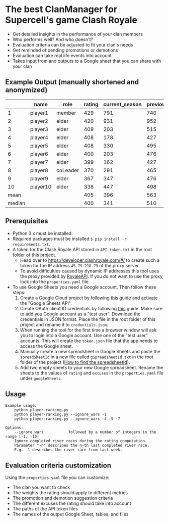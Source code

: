 # The best ClanManager for Supercell's game Clash Royale

- Get detailed insights in the performance of your clan members
- Who performs well? And who doesn't?
- Evaluation criteria can be adjusted to fit your clan's needs
- Get reminded of pending promotions or demotions
- Evaluation can take real life events into account
- Takes input from and outputs to a Google sheet that you can share with your clan

## Example Output (manually shortened and anonymized)

|        | name     | role     | rating | current_season | previous_season | current_war | war_history | avg_fame | ladder_rank |
|--------|----------|----------|--------|----------------|-----------------|-------------|-------------|----------|-------------|
| 1     | player1 | member   | 429    | 791            | 740             | 1000        | 241         | 2400     | 5           |
| 2     | player2 | elder    | 420    | 931            | 952             | 912        | 141         | 2255     | 4           |
| 3     | player3 | elder    | 409    | 203            | 515             | 964        | 472         | 2735     | 36          |
| 4     | player4 | elder    | 408    | 178            | 427             | 724        | 493         | 2765     | 45          |
| 5     | player5 | elder    | 408    | 330            | 495             | 604        | 424         | 2665     | 34          |
| 6     | player6 | elder    | 400    | 203            | 476             | 757        | 464         | 2722     | 41          |
| 7     | player7 | elder    | 399    | 162            | 427             | 475        | 486         | 2755     | 40          |
| 8     | player8 | coLeader | 370    | 291            | 465             | 244        | 386         | 2610     | 25          |
| 9     | player9 | elder    | 367    | 347            | 476             | 0        | 359         | 2570     | 18          |
| 10     | player10 | elder    | 338    | 447            | 498             | 1000        | 272         | 2445     | 19          |
| mean   |          |          | 405    | 396            | 563             | 1000        | 384         | 2607     | 26          |
| median |          |          | 400    | 341            | 510             | 1000        | 378         | 2598     | 26          |

## Prerequisites

- Python 3.x must be installed.
- Required packages must be installed `$ pip install -r requirements.txt`.
- A token for the Clash Royale API stored in `API-token.txt` in the root folder of this project.
    - Head over to https://developer.clashroyale.com/#/ to create such a token for the IP address `45.79.218.79` of the proxy server.
    - To avoid difficulties caused by dynamic IP addresses this tool uses the proxy provided by [RoyaleAPI](https://docs.royaleapi.com/#/). If you do not want to use the proxy, look into the `properties.yaml` file.
- To use Google Sheets you need a Google account. Then follow these steps:
    1. Create a Google Cloud project by following [this](https://developers.google.com/workspace/guides/create-project) guide and [activate](https://developers.google.com/workspace/guides/enable-apis) the "Google Sheets API".
    2. Create OAuth client ID credentials by following [this](https://developers.google.com/workspace/guides/create-credentials#oauth-client-id) guide. Make sure to add you Google account as a "test user". Download the credentials in JSON format. Place the file in the root folder of this project and rename it to `credentials.json`.
    3. When running the tool for the first time a browser window will ask you to login into a Google account. Use one of the "test user" accounts. This will create the `token.json` file that the app needs to access the Google sheet.
    4. Manually create a new spreadsheet in Google Sheets and paste the `spreadSheetId` in a new file called `gSpreadsheetId.txt` in the root folder of the project ([How to find the spreadsheetId](gsheet_spreadsheet_id)).
    5. Add two empty sheets to your new Google spreadsheet. Rename the sheets to the values of `rating` and `excuses` in the `properties.yaml` file under `googleSheets`.

## Usage

    Example usage:
        python player-ranking.py 
        python player-ranking.py --ignore_wars -1
        python player-ranking.py --ignore_wars -4 -5 -7
    
    Options:
        --ignore_wars           followed by a number of integers in the range [-1, -10]
        Ignore completed river races during the rating computation. 
        Parameter "-n" describes the n-th last completed river race. 
        E.g. -1 describes the river race from last week.    

## Evaluation criteria customization

Using the `properties.yaml` file you can customize:

- The clan you want to check
- The weights the rating should apply to different metrics
- The promotion and demotion suggestion criteria
- The different excuses the rating should take into account
- The paths of the API token files
- The names of the output Google Sheet, tables, and files

